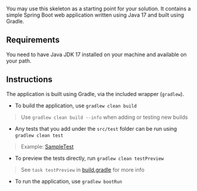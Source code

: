 You may use this skeleton as a starting point for your solution. It contains a simple
Spring Boot web application written using Java 17 and built using Gradle.

## Requirements

You need to have Java JDK 17 installed on your machine and available on your path.

## Instructions

The application is built using Gradle, via the included wrapper (`gradlew`).

- To build the application, use `gradlew clean build`
> Use ```gradlew clean build --info``` when adding or testing new builds
- Any tests that you add under the ``src/test`` folder can be run using `gradlew clean test`
> Example: [SampleTest](src/test/java/com/casumo/videorental/SampleTest.java)
- To preview the tests directly, run ``gradlew clean testPreview``
> See ``task testPreview`` in [build.gradle](build.gradle) for more info
- To run the application, use `gradlew bootRun`